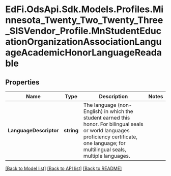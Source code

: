 # EdFi.OdsApi.Sdk.Models.Profiles.Minnesota_Twenty_Two_Twenty_Three_SISVendor_Profile.MnStudentEducationOrganizationAssociationLanguageAcademicHonorLanguageReadable
## Properties

Name | Type | Description | Notes
------------ | ------------- | ------------- | -------------
**LanguageDescriptor** | **string** | The language (non-English) in which the student earned this honor. For bilingual seals or world languages proficiency certificate, one language; for multilingual seals, multiple languages. | 

[[Back to Model list]](../README.md#documentation-for-models) [[Back to API list]](../README.md#documentation-for-api-endpoints) [[Back to README]](../README.md)

